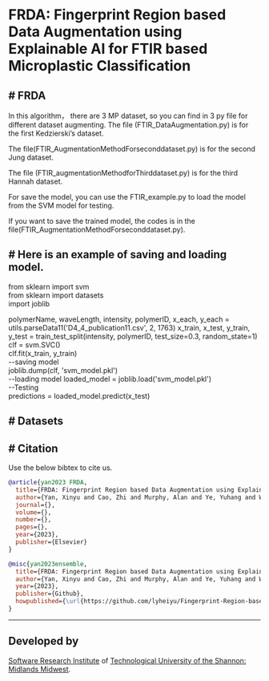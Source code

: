 # FRDA: Fingerprint Region based Data Augmentation using Explainable AI for FTIR based Microplastic Classification

## # FRDA
In this algorithm， there are 3 MP dataset, so you can find in 3 py file for different dataset augmenting.
The file (FTIR_DataAugmentation.py) is for the first Kedzierski’s dataset.

The file(FTIR_AugmentationMethodForseconddataset.py) is for the second Jung dataset.

The file (FTIR_augmentationMethodforThirddataset.py) is for the third Hannah dataset.

For save the model, you can use the FTIR_example.py to load the model from the SVM model for testing.

If you want to save the trained model, the codes is in the file(FTIR_AugmentationMethodForseconddataset.py).



## # Here is an example of saving and loading model.
from sklearn import svm  
from sklearn import datasets  
import joblib  

polymerName, waveLength, intensity, polymerID, x_each, y_each = utils.parseData11('D4_4_publication11.csv', 2, 1763)
x_train, x_test, y_train, y_test = train_test_split(intensity, polymerID, test_size=0.3,
                                                            random_state=1)  
clf = svm.SVC()  
clf.fit(x_train, y_train)  
--saving model  
joblib.dump(clf, 'svm_model.pkl')  
--loading model
loaded_model = joblib.load('svm_model.pkl')  
--Testing  
predictions = loaded_model.predict(x_test)  

## # Datasets





## # Citation

Use the below bibtex to cite us.

```BibTeX
@article{yan2023 FRDA,
  title={FRDA: Fingerprint Region based Data Augmentation using Explainable AI for FTIR based Microplastic Classification},
  author={Yan, Xinyu and Cao, Zhi and Murphy, Alan and Ye, Yuhang and Wang, Xinwu and Qiao, Yuansong},
  journal={},
  volume={},
  number={},
  pages={},
  year={2023},
  publisher={Elsevier}
}

@misc{yan2023ensemble,
  title={FRDA: Fingerprint Region based Data Augmentation using Explainable AI for FTIR based Microplastic Classification},
  author={Yan, Xinyu and Cao, Zhi and Murphy, Alan and Ye, Yuhang and Wang, Xinwu and Qiao, Yuansong},
  year={2023},
  publisher={Github},
  howpublished={\url{https://github.com/lyheiyu/Fingerprint-Region-based-Data-Augmentation-using-Explainable-AI-for-FTIR-based-MP-Classification/}},
}

```
* * * * *

## Developed by

[Software Research Institute](https://sri.ait.ie/) of [Technological University of the Shannon: Midlands Midwest](https://tus.ie/).

